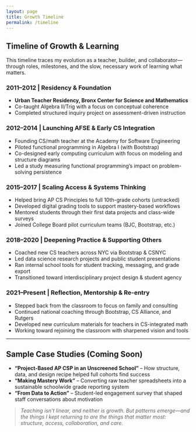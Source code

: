 ```yaml
---
layout: page
title: Growth Timeline
permalink: /timeline
---
```


## Timeline of Growth & Learning

This timeline traces my evolution as a teacher, builder, and collaborator—through roles, milestones, and the slow, necessary work of learning what matters.

### 2011–2012 | Residency & Foundation
- **Urban Teacher Residency, Bronx Center for Science and Mathematics**
- Co-taught Algebra II/Trig with a focus on conceptual coherence
- Completed structured inquiry project on assessment-driven instruction

### 2012–2014 | Launching AFSE & Early CS Integration
- Founding CS/math teacher at the Academy for Software Engineering
- Piloted functional programming in Algebra I (with Bootstrap)
- Co-designed early computing curriculum with focus on modeling and structure diagrams
- Led a study measuring functional programming’s impact on problem-solving persistence

### 2015–2017 | Scaling Access & Systems Thinking
- Helped bring AP CS Principles to full 10th-grade cohorts (untracked)
- Developed digital grading tools to support mastery-based workflows
- Mentored students through their first data projects and class-wide surveys
- Joined College Board pilot curriculum teams (BJC, Bootstrap, etc.)

### 2018–2020 | Deepening Practice & Supporting Others
- Coached new CS teachers across NYC via Bootstrap & CSNYC
- Led data science research projects and public student presentations
- Ran internal school tools for student tracking, messaging, and grade export
- Transitioned toward interdisciplinary project design & student agency

### 2021–Present | Reflection, Mentorship & Re-entry
- Stepped back from the classroom to focus on family and consulting
- Continued national coaching through Bootstrap, CS Alliance, and Rutgers
- Developed new curriculum materials for teachers in CS-integrated math
- Working toward rejoining the classroom with sharpened vision and tools

---

## Sample Case Studies (Coming Soon)
- **“Project-Based AP CSP in an Unscreened School”** – How structure, data, and design recipe helped full cohorts find success
- **“Making Mastery Work”** – Converting raw teacher spreadsheets into a sustainable schoolwide grade reporting system
- **“From Data to Action”** – Student-led engagement survey that shaped staff conversations about motivation

> _Teaching isn’t linear, and neither is growth. But patterns emerge—and the things I kept returning to are the things that matter most: structure, access, collaboration, and care._

